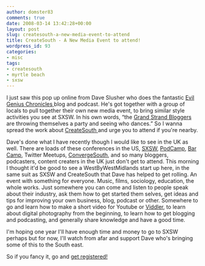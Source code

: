 ```yaml
---
author: domster83
comments: true
date: 2008-03-14 13:42:28+00:00
layout: post
slug: createsouth-a-new-media-event-to-attend
title: CreateSouth - A New Media Event to attend!
wordpress_id: 93
categories:
- misc
tags:
- createsouth
- myrtle beach
- sxsw
---
```


I just saw this pop up online from Dave Slusher who does the fantastic [Evil Genius Chronicles ](http://evilgeniuschronicles.org)blog and podcast. He's got together with a group of locals to pull together their own new media event, to bring similar style activities you see at SXSW. In his own words,  “the [Grand Strand Bloggers](http://www.grandstrandbloggers.org/) are throwing themselves a party and seeing who dances.”
So I wanna spread the work about [CreateSouth ](http://www.createsouth.org)and urge you to attend if you're nearby.




Dave's done what I have recently though I would like to see in the UK as well. There are loads of these conferences in the US, [SXSW](http://sxsw.com/), [PodCamp](http://podcamp.pbwiki.com/), [Bar Camp](http://barcamp.org/), Twitter Meetups, [ConvergeSouth](http://2008.convergesouth.com/), and so many bloggers, podcasters, content creaters in the UK just don't get to attend. This morning I thought it'd be good to see a WestByWestMidlands start up here, in the same suit as SXSW and CreateSouth that Dave has helped to get rolling. An event with something for everyone. Music, films, sociology, education, the whole works. Just somewhere you can come and listen to people speak about their industry, ask them how to get started them selves, get ideas and tips for improving your own business, blog, podcast or other. Somewhere to go and learn how to make a short video for Youtube or [Viddler](http://www.viddler.com), to learn about digital photography from the beginning, to learn how to get blogging and podcasting, and generally share knowledge and have a good time.




I'm hoping one year I'll have enough time and money to go to SXSW perhaps but for now, I'll watch from afar and support Dave who's bringing some of this to the South east.




So if you fancy it, go and [get registered!](http://www.createsouth.org/registration.php)
